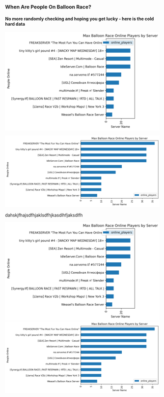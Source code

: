 ### When Are People On Balloon Race?
#### No more randomly checking and hoping you get lucky - here is the cold hard data


![Heatmap](charts/heatmap.png)

![Top Servers](charts/top_servers.png)

dahskjfhajsdfhjaklsdfhjkasdlhfjaksdlfh

<img src="charts/heatmap.png" alt="Heatmap" width="600">
<img src="charts/top_servers.png" alt="Top Servers" width="600">